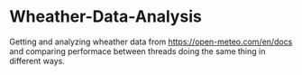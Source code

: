 # Wheather-Data-Analysis
Getting and analyzing wheather data from https://open-meteo.com/en/docs and comparing performace between threads doing the same thing in different ways.
